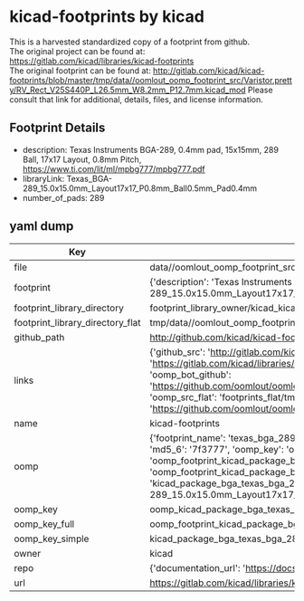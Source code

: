 # kicad-footprints by kicad  
This is a harvested standardized copy of a footprint from github.  
The original project can be found at:  
https://gitlab.com/kicad/libraries/kicad-footprints  
The original footprint can be found at:
http://gitlab.com/kicad/kicad-footprints/blob/master/tmp/data//oomlout_oomp_footprint_src/Varistor.pretty/RV_Rect_V25S440P_L26.5mm_W8.2mm_P12.7mm.kicad_mod
Please consult that link for additional, details, files, and license information.  
## Footprint Details
* description: Texas Instruments BGA-289, 0.4mm pad, 15x15mm, 289 Ball, 17x17 Layout, 0.8mm Pitch, https://www.ti.com/lit/ml/mpbg777/mpbg777.pdf  
* libraryLink: Texas_BGA-289_15.0x15.0mm_Layout17x17_P0.8mm_Ball0.5mm_Pad0.4mm  
* number_of_pads: 289  
## yaml dump  
| Key | Value |  
| --- | --- |  
| file | data//oomlout_oomp_footprint_src/kicad-footprints/Package_BGA.pretty/Texas_BGA-289_15.0x15.0mm_Layout17x17_P0.8mm_Ball0.5mm_Pad0.4mm.kicad_mod |  
| footprint | {'description': 'Texas Instruments BGA-289, 0.4mm pad, 15x15mm, 289 Ball, 17x17 Layout, 0.8mm Pitch, https://www.ti.com/lit/ml/mpbg777/mpbg777.pdf', 'libraryLink': 'Texas_BGA-289_15.0x15.0mm_Layout17x17_P0.8mm_Ball0.5mm_Pad0.4mm', 'number_of_pads': 289} |  
| footprint_library_directory | footprint_library_owner/kicad_kicad-footprints/ |  
| footprint_library_directory_flat | tmp/data//oomlout_oomp_footprint_src/footprints_flat/kicad_package_bga_texas_bga_289_15_0x15_0mm_layout17x17_p0_8mm_ball0_5mm_pad0_4mm/working |  
| github_path | http://github.com/kicad/kicad-footprints/blob/master/tmp/data//oomlout_oomp_footprint_src/Package_BGA.pretty/Texas_BGA-289_15.0x15.0mm_Layout17x17_P0.8mm_Ball0.5mm_Pad0.4mm.kicad_mod |  
| links | {'github_src': 'http://gitlab.com/kicad/kicad-footprints/blob/master/tmp/data//oomlout_oomp_footprint_src/Varistor.pretty/RV_Rect_V25S440P_L26.5mm_W8.2mm_P12.7mm.kicad_mod', 'github_src_repo': 'https://gitlab.com/kicad/libraries/kicad-footprints', 'oomp_bot': 'tmp/data//oomlout_oomp_footprint_src/footprints/kicad_package_bga_texas_bga_289_15_0x15_0mm_layout17x17_p0_8mm_ball0_5mm_pad0_4mm/working', 'oomp_bot_github': 'https://github.com/oomlout/oomlout_oomp_footprint_bot/tree/main/tmp/data//oomlout_oomp_footprint_src/footprints/kicad_package_bga_texas_bga_289_15_0x15_0mm_layout17x17_p0_8mm_ball0_5mm_pad0_4mm/working', 'oomp_src_flat': 'footprints_flat/tmp/data//oomlout_oomp_footprint_src/footprints_flat/kicad_package_bga_texas_bga_289_15_0x15_0mm_layout17x17_p0_8mm_ball0_5mm_pad0_4mm/working', 'oomp_src_flat_github': 'https://github.com/oomlout/oomlout_oomp_footprint_src/tree/main/tmp/data//oomlout_oomp_footprint_src/footprints_flat/kicad_package_bga_texas_bga_289_15_0x15_0mm_layout17x17_p0_8mm_ball0_5mm_pad0_4mm/working'} |  
| name | kicad-footprints |  
| oomp | {'footprint_name': 'texas_bga_289_15_0x15_0mm_layout17x17_p0_8mm_ball0_5mm_pad0_4mm', 'library_name': 'package_bga', 'md5': '7f37774ba1d0ef4475063a30f48b20f2', 'md5_10': '7f37774ba1', 'md5_5': '7f377', 'md5_6': '7f3777', 'oomp_key': 'oomp_kicad_package_bga_texas_bga_289_15_0x15_0mm_layout17x17_p0_8mm_ball0_5mm_pad0_4mm', 'oomp_key_extra': 'oomp_footprint_kicad_package_bga_texas_bga_289_15_0x15_0mm_layout17x17_p0_8mm_ball0_5mm_pad0_4mm', 'oomp_key_full': 'oomp_footprint_kicad_package_bga_texas_bga_289_15_0x15_0mm_layout17x17_p0_8mm_ball0_5mm_pad0_4mm_7f3777', 'oomp_key_simple': 'kicad_package_bga_texas_bga_289_15_0x15_0mm_layout17x17_p0_8mm_ball0_5mm_pad0_4mm', 'original_filename': 'data//oomlout_oomp_footprint_src/kicad-footprints/Package_BGA.pretty/Texas_BGA-289_15.0x15.0mm_Layout17x17_P0.8mm_Ball0.5mm_Pad0.4mm.kicad_mod', 'owner_name': 'kicad'} |  
| oomp_key | oomp_kicad_package_bga_texas_bga_289_15_0x15_0mm_layout17x17_p0_8mm_ball0_5mm_pad0_4mm |  
| oomp_key_full | oomp_footprint_kicad_package_bga_texas_bga_289_15_0x15_0mm_layout17x17_p0_8mm_ball0_5mm_pad0_4mm |  
| oomp_key_simple | kicad_package_bga_texas_bga_289_15_0x15_0mm_layout17x17_p0_8mm_ball0_5mm_pad0_4mm |  
| owner | kicad |  
| repo | {'documentation_url': 'https://docs.github.com/rest/repos/repos#get-a-repository', 'message': 'Not Found'} |  
| url | https://gitlab.com/kicad/libraries/kicad-footprints |  

